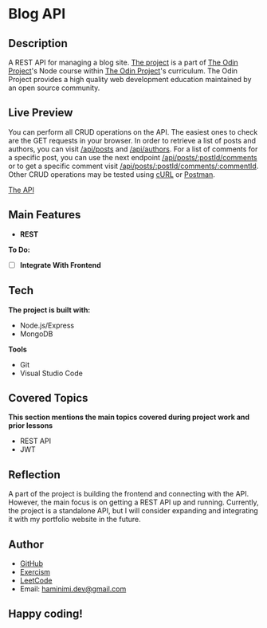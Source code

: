 # Blog API
## Description
A REST API for managing a blog site. [The project](https://www.theodinproject.com/lessons/nodejs-blog-api) is a part of [The Odin Project](https://www.theodinproject.com/dashboard)'s Node course within [The Odin Project](https://www.theodinproject.com/dashboard)'s curriculum. The Odin Project provides a high quality web development education maintained by an open source community.
## Live Preview
You can perform all CRUD operations on the API. The easiest ones to check are the GET requests in your browser. In order to retrieve a list of posts and authors, you can visit [/api/posts](https://haminimi-blog-api.glitch.me/api/posts) and [/api/authors](https://haminimi-blog-api.glitch.me/api/authors). For a list of comments for a specific post, you can use the next endpoint [/api/posts/:postId/comments](https://haminimi-blog-api.glitch.me/api/posts/65d0ad2ed0814d06706f37b8/comments) or to get a specific comment visit [/api/posts/:postId/comments/:commentId](https://haminimi-blog-api.glitch.me/api/posts/65d0ad2ed0814d06706f37b8/comments/65d0b5dc820417d7532c8d02).
Other CRUD operations may be tested using [cURL](https://curl.se/) or [Postman](https://www.postman.com/).

[The API](https://haminimi-blog-api.glitch.me/api)
## Main Features
- **REST**

**To Do:**
- [ ] **Integrate With Frontend**
## Tech
**The project is built with:**
- Node.js/Express
- MongoDB

**Tools**
- Git
- Visual Studio Code
## Covered Topics
**This section mentions the main topics covered during project work and prior lessons**
- REST API
- JWT
## Reflection
A part of the project is building the frontend and connecting with the API. However, the main focus is on getting a REST API up and running. Currently, the project is a standalone API, but I will consider expanding and integrating it with my portfolio website in the future.
<!-- more dependencies -->
## Author
- [GitHub](https://github.com/Haminimi)
- [Exercism](https://exercism.org/profiles/Haminimi)
- [LeetCode](https://leetcode.com/Haminimi/)
- Email: haminimi.dev@gmail.com
## Happy coding!
